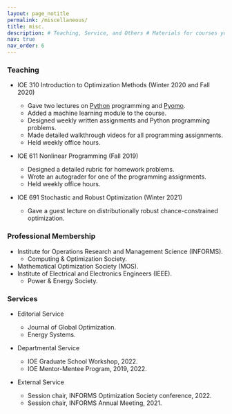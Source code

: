```yaml
---
layout: page_notitle
permalink: /miscellaneous/
title: misc.
description: # Teaching, Service, and Others # Materials for courses you taught. Replace this text with your description.
nav: true
nav_order: 6
---
```


### Teaching

- IOE 310 Introduction to Optimization Methods (Winter 2020 and Fall 2020)
  - Gave two lectures on [Python](https://www.python.org/) programming and [Pyomo](http://www.pyomo.org/).
  - Added a machine learning module to the course.
  - Designed weekly written assignments and Python programming problems.
  - Made detailed walkthrough videos for all programming assignments.
  - Held weekly office hours.
  
- IOE 611 Nonlinear Programming (Fall 2019)
  - Designed a detailed rubric for homework problems.
  - Wrote an autograder for one of the programming assignments.
  - Held weekly office hours.
  
- IOE 691 Stochastic and Robust Optimization (Winter 2021)
  - Gave a guest lecture on distributionally robust chance-constrained optimization.

### Professional Membership

- Institute for Operations Research and Management Science (INFORMS). 
  - Computing & Optimization Society.
- Mathematical Optimization Society (MOS).
- Institute of Electrical and Electronics Engineers (IEEE).
  - Power & Energy Society.

### Services

- Editorial Service
  - Journal of Global Optimization.
  - Energy Systems.

- Departmental Service
  - IOE Graduate School Workshop, 2022.
  - IOE Mentor-Mentee Program, 2019, 2022.

- External Service
  - Session chair, INFORMS Optimization Society conference, 2022.
  - Session chair, INFORMS Annual Meeting, 2021.
